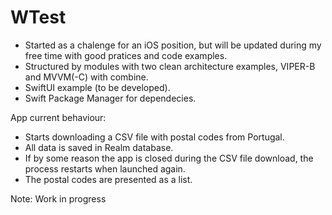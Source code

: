 # WTest
- Started as a chalenge for an iOS position, but will be updated during my free time with good pratices and code examples.
- Structured by modules with two clean architecture examples, VIPER-B and MVVM(-C) with combine.
- SwiftUI example (to be developed).
- Swift Package Manager for dependecies.

App current behaviour:
  - Starts downloading a CSV file with postal codes from Portugal.
  - All data is saved in Realm database.
  - If by some reason the app is closed during the CSV file download, the process restarts when launched again.
  - The postal codes are presented as a list.

Note: Work in progress
